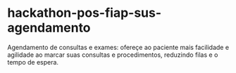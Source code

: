 # hackathon-pos-fiap-sus-agendamento
Agendamento de consultas e exames: ofereçe ao paciente mais facilidade e agilidade ao marcar suas consultas e procedimentos, reduzindo filas e o tempo de espera.
